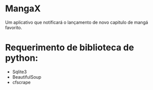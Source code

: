 # MangaX
 Um aplicativo que notificará o lançamento de novo capitulo de mangá favorito. 

# Requerimento de biblioteca de python:
- Sqlite3
- BeautifulSoup
- cfscrape